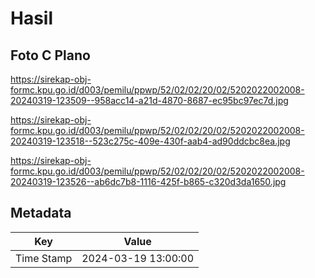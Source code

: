 # Hasil

## Foto C Plano

https://sirekap-obj-formc.kpu.go.id/d003/pemilu/ppwp/52/02/02/20/02/5202022002008-20240319-123509--958acc14-a21d-4870-8687-ec95bc97ec7d.jpg

https://sirekap-obj-formc.kpu.go.id/d003/pemilu/ppwp/52/02/02/20/02/5202022002008-20240319-123518--523c275c-409e-430f-aab4-ad90ddcbc8ea.jpg

https://sirekap-obj-formc.kpu.go.id/d003/pemilu/ppwp/52/02/02/20/02/5202022002008-20240319-123526--ab6dc7b8-1116-425f-b865-c320d3da1650.jpg


## Metadata

| Key        | Value               |
| ---------- | ------------------- |
| Time Stamp | 2024-03-19 13:00:00 |



